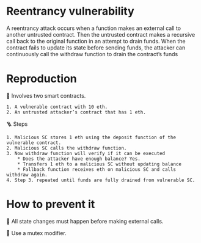 # Reentrancy vulnerability

A reentrancy attack occurs when a function makes an external call to another untrusted contract. Then the untrusted contract makes a recursive call back to the original function in an attempt to drain funds. When the contract fails to update its state before sending funds, the attacker can continuously call the withdraw function to drain the contract’s funds

# Reproduction

📜 Involves two smart contracts.

    1. A vulnerable contract with 10 eth.
    2. An untrusted attacker’s contract that has 1 eth.

🪜 Steps

    1. Malicious SC stores 1 eth using the deposit function of the vulnerable contract.
    2. Malicious SC calls the withdraw function.
    3. Now withdraw function will verify if it can be executed
        * Does the attacker have enough balance? Yes.
        * Transfers 1 eth to a malicious SC without updating balance
        * Fallback function receives eth on malicious SC and calls withdraw again.
    4. Step 3. repeated until funds are fully drained from vulnerable SC.

# How to prevent it

🚧 All state changes must happen before making external calls.

🔐 Use a mutex modifier.
